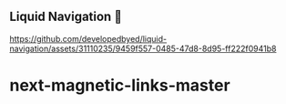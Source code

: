 ## Liquid Navigation 🧲


https://github.com/developedbyed/liquid-navigation/assets/31110235/9459f557-0485-47d8-8d95-ff222f0941b8




# next-magnetic-links-master
